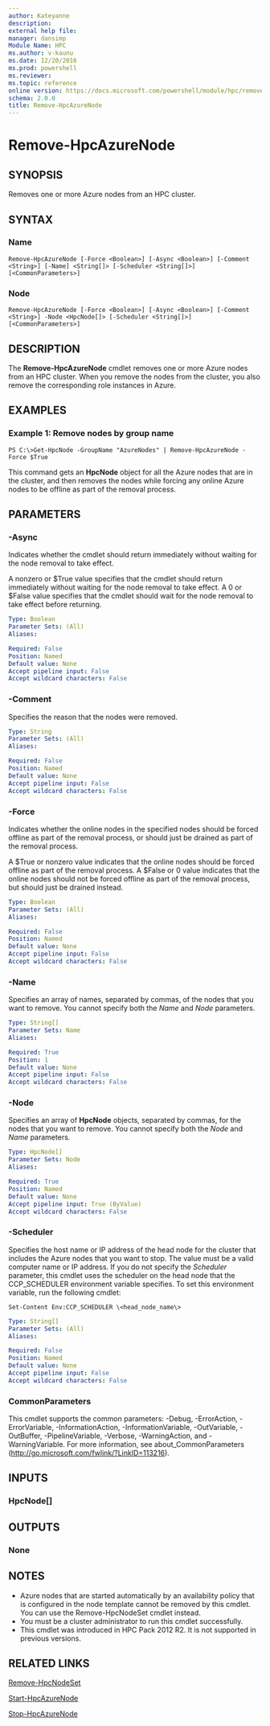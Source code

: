```yaml
---
author: Kateyanne
description: 
external help file: 
manager: dansimp
Module Name: HPC
ms.author: v-kaunu
ms.date: 12/20/2016
ms.prod: powershell
ms.reviewer: 
ms.topic: reference
online version: https://docs.microsoft.com/powershell/module/hpc/remove-hpcazurenode?view=windowsserver2012r2-ps&wt.mc_id=ps-gethelp
schema: 2.0.0
title: Remove-HpcAzureNode
---
```


# Remove-HpcAzureNode

## SYNOPSIS
Removes one or more Azure nodes from an HPC cluster.

## SYNTAX

### Name
```
Remove-HpcAzureNode [-Force <Boolean>] [-Async <Boolean>] [-Comment <String>] [-Name] <String[]> [-Scheduler <String[]>] [<CommonParameters>]
```

### Node
```
Remove-HpcAzureNode [-Force <Boolean>] [-Async <Boolean>] [-Comment <String>] -Node <HpcNode[]> [-Scheduler <String[]>] [<CommonParameters>]
```

## DESCRIPTION
The **Remove-HpcAzureNode** cmdlet removes one or more Azure nodes from an HPC cluster.
When you remove the nodes from the cluster, you also remove the corresponding role instances in Azure.

## EXAMPLES

### Example 1: Remove nodes by group name
```
PS C:\>Get-HpcNode -GroupName "AzureNodes" | Remove-HpcAzureNode -Force $True
```

This command gets an **HpcNode** object for all the Azure nodes that are in the cluster, and then removes the nodes while forcing any online Azure nodes to be offline as part of the removal process.

## PARAMETERS

### -Async
Indicates whether the cmdlet should return immediately without waiting for the node removal to take effect.

A nonzero or $True value specifies that the cmdlet should return immediately without waiting for the node removal to take effect.
A 0 or $False value specifies that the cmdlet should wait for the node removal to take effect before returning.

```yaml
Type: Boolean
Parameter Sets: (All)
Aliases:

Required: False
Position: Named
Default value: None
Accept pipeline input: False
Accept wildcard characters: False
```

### -Comment
Specifies the reason that the nodes were removed.

```yaml
Type: String
Parameter Sets: (All)
Aliases:

Required: False
Position: Named
Default value: None
Accept pipeline input: False
Accept wildcard characters: False
```

### -Force
Indicates whether the online nodes in the specified nodes should be forced offline as part of the removal process, or should just be drained as part of the removal process.

A $True or nonzero value indicates that the online nodes should be forced offline as part of the removal process.
A $False or 0 value indicates that the online nodes should not be forced offline as part of the removal process, but should just be drained instead.

```yaml
Type: Boolean
Parameter Sets: (All)
Aliases:

Required: False
Position: Named
Default value: None
Accept pipeline input: False
Accept wildcard characters: False
```

### -Name
Specifies an array of names, separated by commas, of the nodes that you want to remove.
You cannot specify both the *Name* and *Node* parameters.

```yaml
Type: String[]
Parameter Sets: Name
Aliases:

Required: True
Position: 1
Default value: None
Accept pipeline input: False
Accept wildcard characters: False
```

### -Node
Specifies an array of **HpcNode** objects, separated by commas, for the nodes that you want to remove.
You cannot specify both the *Node* and *Name* parameters.

```yaml
Type: HpcNode[]
Parameter Sets: Node
Aliases:

Required: True
Position: Named
Default value: None
Accept pipeline input: True (ByValue)
Accept wildcard characters: False
```

### -Scheduler
Specifies the host name or IP address of the head node for the cluster that includes the Azure nodes that you want to stop.
The value must be a valid computer name or IP address.
If you do not specify the *Scheduler* parameter, this cmdlet uses the scheduler on the head node that the CCP_SCHEDULER environment variable specifies.
To set this environment variable, run the following cmdlet:

`Set-Content Env:CCP_SCHEDULER \<head_node_name\>`

```yaml
Type: String[]
Parameter Sets: (All)
Aliases:

Required: False
Position: Named
Default value: None
Accept pipeline input: False
Accept wildcard characters: False
```

### CommonParameters
This cmdlet supports the common parameters: -Debug, -ErrorAction, -ErrorVariable, -InformationAction, -InformationVariable, -OutVariable, -OutBuffer, -PipelineVariable, -Verbose, -WarningAction, and -WarningVariable. For more information, see about_CommonParameters (http://go.microsoft.com/fwlink/?LinkID=113216).

## INPUTS

### HpcNode[]

## OUTPUTS

### None

## NOTES
* Azure nodes that are started automatically by an availability policy that is configured in the node template cannot be removed by this cmdlet. You can use the Remove-HpcNodeSet cmdlet instead.
* You must be a cluster administrator to run this cmdlet successfully.
* This cmdlet was introduced in HPC Pack 2012 R2. It is not supported in previous versions.

## RELATED LINKS

[Remove-HpcNodeSet](./Remove-HpcNodeSet.md)

[Start-HpcAzureNode](./Start-HpcAzureNode.md)

[Stop-HpcAzureNode](./Stop-HpcAzureNode.md)
